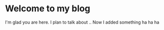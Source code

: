 # Welcome to my blog

I'm glad you are here. I plan to talk about .. Now I added something ha ha ha 
